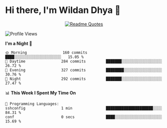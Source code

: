 # Hi there, I'm Wildan Dhya 👋 

<div align="center">
  <a href="https://github.com/piyushsuthar/github-readme-quotes">
    <img src="https://quotes-github-readme.vercel.app/api?quote=Try%2C%20Fail%2C%20Retry&author=unknown&type=vertical&theme=dark" alt="Readme Quotes">
  </a>
</div>

<!--START_SECTION:waka-->
![Profile Views](http://img.shields.io/badge/Profile%20Views-0-blue)

**I'm a Night 🦉** 

```text
🌞 Morning                160 commits         ████░░░░░░░░░░░░░░░░░░░░░   15.05 % 
🌆 Daytime                284 commits         ███████░░░░░░░░░░░░░░░░░░   26.72 % 
🌃 Evening                327 commits         ████████░░░░░░░░░░░░░░░░░   30.76 % 
🌙 Night                  292 commits         ███████░░░░░░░░░░░░░░░░░░   27.47 % 
```


📊 **This Week I Spent My Time On** 

```text
💬 Programming Languages: 
sshconfig                1 min               █████████████████████░░░░   84.31 % 
conf                     0 secs              ████░░░░░░░░░░░░░░░░░░░░░   15.69 % 
```


<!--END_SECTION:waka-->

<!--## GitHub Stats-->
<!--![Top Languages](https://github-readme-stats.vercel.app/api/top-langs/?username=wildandhya&layout=compact&theme=dracula)-->











